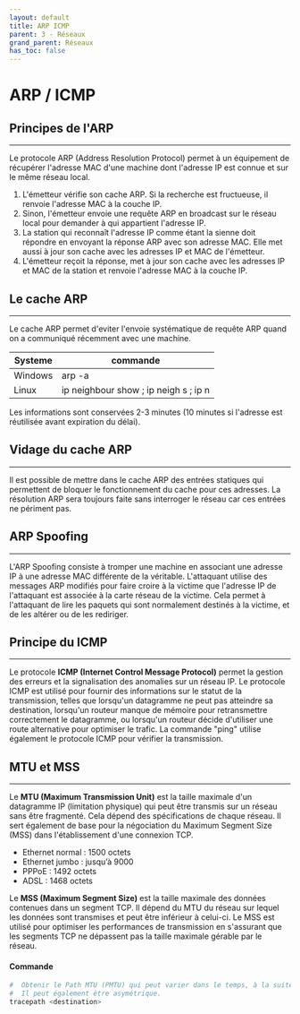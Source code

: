 ```yaml
---
layout: default
title: ARP ICMP
parent: 3 - Réseaux
grand_parent: Réseaux
has_toc: false
---
```


# ARP / ICMP

## Principes de l'ARP

---

Le protocole ARP (Address Resolution Protocol) permet à un équipement de récupérer l'adresse MAC d'une machine dont l'adresse IP est connue et sur le même réseau local.

1. L'émetteur vérifie son cache ARP. Si la recherche est fructueuse, il renvoie l'adresse MAC à la couche IP.
2. Sinon, l'émetteur envoie une requête ARP en broadcast sur le réseau local pour demander à qui appartient l'adresse IP.
3. La station qui reconnaît l'adresse IP comme étant la sienne doit répondre en envoyant la réponse ARP avec son adresse MAC. Elle met aussi à jour son cache avec les adresses IP et MAC de l'émetteur.
4. L'émetteur reçoit la réponse, met à jour son cache avec les adresses IP et MAC de la station et renvoie l'adresse MAC à la couche IP.

## Le cache ARP

---

Le cache ARP permet d'eviter l'envoie systématique de requête ARP quand on a communiqué récemment avec une machine.

| Systeme | commande                              |
| ------- | ------------------------------------- |
| Windows | arp -a                                |
| Linux   | ip neighbour show ; ip neigh s ; ip n |

Les informations sont conservées 2-3 minutes (10 minutes si l'adresse est réutilisée avant expiration du délai).

## Vidage du cache ARP

---

Il est possible de mettre dans le cache ARP des entrées statiques qui permettent de bloquer le fonctionnement du cache pour ces adresses. La résolution ARP sera toujours faite sans interroger le réseau car ces entrées ne périment pas.

## ARP Spoofing

---

L'ARP Spoofing consiste à tromper une machine en associant une adresse IP à une adresse MAC différente de la véritable. L'attaquant utilise des messages ARP modifiés pour faire croire à la victime que l'adresse IP de l'attaquant est associée à la carte réseau de la victime. Cela permet à l'attaquant de lire les paquets qui sont normalement destinés à la victime, et de les altérer ou de les rediriger.

## Principe du ICMP

---

Le protocole **ICMP (Internet Control Message Protocol)** permet la gestion des erreurs et la signalisation des anomalies sur un réseau IP. Le protocole ICMP est utilisé pour fournir des informations sur le statut de la transmission, telles que lorsqu'un datagramme ne peut pas atteindre sa destination, lorsqu'un routeur manque de mémoire pour retransmettre correctement le datagramme, ou lorsqu'un routeur décide d'utiliser une route alternative pour optimiser le trafic. La commande "ping" utilise également le protocole ICMP pour vérifier la transmission.

## MTU et MSS

---

Le **MTU (Maximum Transmission Unit)** est la taille maximale d'un datagramme IP (limitation physique) qui peut être transmis sur un réseau sans être fragmenté. Cela dépend des spécifications de chaque réseau. Il sert également de base pour la négociation du Maximum Segment Size (MSS) dans l'établissement d'une connexion TCP.

- Ethernet normal : 1500 octets
- Ethernet jumbo : jusqu’à 9000
- PPPoE : 1492 octets
- ADSL : 1468 octets

Le **MSS (Maximum Segment Size)** est la taille maximale des données contenues dans un segment TCP. Il dépend du MTU du réseau sur lequel les données sont transmises et peut être inférieur à celui-ci. Le MSS est utilisé pour optimiser les performances de transmission en s'assurant que les segments TCP ne dépassent pas la taille maximale gérable par le réseau.

#### Commande

```bash
#  Obtenir le Path MTU (PMTU) qui peut varier dans le temps, à la suite d'un reroutage par exemple.
#  Il peut également être asymétrique.
tracepath <destination>
```
